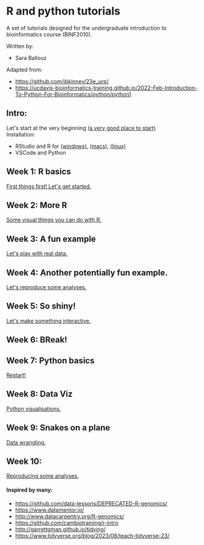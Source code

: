 # R and python tutorials

A set of tutorials designed for the undergraduate introduction to bioinformatics course (BINF2010).

Written by: 
- Sara Ballouz
  
Adapted from:
- https://github.com/jbkinney/23e_urp/
- https://ucdavis-bioinformatics-training.github.io/2022-Feb-Introduction-To-Python-For-Bioinformatics/python/python1


## Intro: 
Let's start at the very beginning [(a very good place to start)](/intro/intro.md)   
Installation:
- RStudio and R for [(windows)](/intro/how-tos.md/#), [(macs)](/intro/how-tos.md/#), [(linux)](/intro/how-tos.md/#)
- VSCode and Python 

## Week 1: R basics 
[First things first! Let's get started.](/lessons/lesson1.md)   

## Week 2: More R 
[Some visual things you can do with R.](/lessons/lesson2.md)

## Week 3: A fun example 
[Let's play with real data.](/lessons/lesson3.md)

## Week 4: Another potentially fun example.
[Let's reproduce some analyses.](/lessons/lesson4.md)

## Week 5: So shiny!
[Let's make something interactive.](/lessons/lesson5.md)

## Week 6: BReak!

## Week 7: Python basics 
[Restart!](/lessons/lesson6.md)   

## Week 8: Data Viz 
[Python visualisations.](/lessons/lesson7.md)

## Week 9: Snakes on a plane 
[Data wrangling.](/lessons/lesson8.md)

## Week 10:  
[Reproducing some analyses.](/lessons/lesson9.md)



#### Inspired by many:
- https://github.com/data-lessons/DEPRECATED-R-genomics/
- https://www.datamentor.io/
- http://www.datacarpentry.org/R-genomics/
- https://github.com/cambiotraining/r-intro
- http://garrettgman.github.io/tidying/
- https://www.tidyverse.org/blog/2023/08/teach-tidyverse-23/

